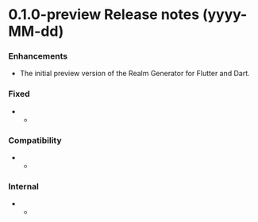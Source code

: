 0.1.0-preview Release notes (yyyy-MM-dd)
=============================================================
### Enhancements
* The initial preview version of the Realm Generator for Flutter and Dart.

### Fixed
* -

### Compatibility
* -

### Internal
* -